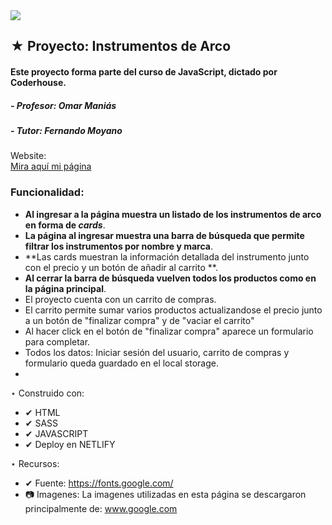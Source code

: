 <img src="../imagen_readme.jpg.jpeg">

 ## ★ Proyecto: Instrumentos de Arco
 ####  Este proyecto forma parte del curso de JavaScript, dictado por Coderhouse.

 #####   - Profesor: Omar Maniás
 #####   - Tutor: Fernando Moyano

 Website:  
[Mira aquí mi página](https://jkinstrumentosmusicales.netlify.app/) 


### Funcionalidad:


- **Al ingresar a la página muestra un listado de los instrumentos de arco en forma de *cards***.
- **La página al ingresar muestra una barra de búsqueda que permite filtrar los instrumentos por nombre y marca**.
- **Las cards muestran la información detallada del instrumento junto con el precio y un botón de añadir al carrito **.
- **Al cerrar la barra de búsqueda vuelven todos los productos como en la página principal**.
- El proyecto cuenta con un carrito de compras.
- El carrito permite sumar varios productos actualizandose el precio junto a un botón de "finalizar compra" y de "vaciar el carrito" 
- Al hacer click en el botón de "finalizar compra" aparece un formulario para completar. 
- Todos los datos: Iniciar sesión del usuario, carrito de compras y formulario queda guardado en el local storage. 
- 

 ⋆ Construido con:
   - ✔ HTML
   - ✔ SASS
   - ✔ JAVASCRIPT
   - ✔ Deploy en NETLIFY


 ⋆ Recursos:
   - ✔  Fuente: https://fonts.google.com/
   - 📷 Imagenes: La imagenes utilizadas en esta página se descargaron principalmente de: www.google.com


  